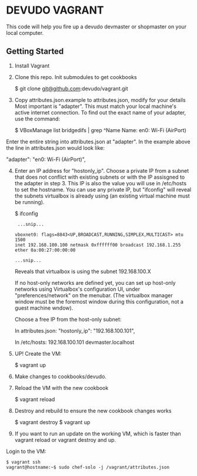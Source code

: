 DEVUDO VAGRANT
==============

This code will help you fire up a devudo devmaster or shopmaster on your local computer.


Getting Started
---------------

1. Install Vagrant
2. Clone this repo.  Init submodules to get cookbooks

    $ git clone git@github.com:devudo/vagrant.git

3. Copy attributes.json.example to attributes.json, modify for your details
  Most important is "adapter".  This must match your local machine's
  active internet connection.  To find out the exact name of your adapter,
  use the command:

    $ VBoxManage list bridgedifs | grep ^Name
    Name:            en0: Wi-Fi (AirPort)

  Enter the entire string into attributes.json at "adapter".
  In the example above the line in attributes.json  would look like:

  "adapter": "en0: Wi-Fi (AirPort)",

4. Enter an IP address for "hostonly_ip". Choose a private IP from a subnet that does not
   conflict with existing subnets or with the IP assisgned to the adapter in step 3. This
   IP is also the value you will use in /etc/hosts to set the hostname. You can use any private
   IP, but "ifconfig" will reveal the subnets virtualbox is already using (an existing virtual machine must be running).

   $ ifconfig

        ...snip...

       vboxnet0: flags=8843<UP,BROADCAST,RUNNING,SIMPLEX,MULTICAST> mtu 1500
       inet 192.168.100.100 netmask 0xffffff00 broadcast 192.168.1.255
       ether 0a:00:27:00:00:00

       ...snip...

   Reveals that virtualbox is using the subnet 192.168.100.X

   If no host-only networks are defined yet, you can set up host-only
   networks using Virtualbox's configuration UI, under "preferences/network" on the menubar.
   (The virtualbox manager window must be the foremost window during this configuration,
   not a guest machine wndow).

   Choose a free IP from the host-only subnet:

   In attributes.json:
   "hostonly_ip": "192.168.100.101",

   In /etc/hosts:
   192.168.100.101  devmaster.localhost


5. UP! Create the VM:

    $ vagrant up

6. Make changes to cookbooks/devudo.
7. Reload the VM with the new cookbook

    $ vagrant reload

8. Destroy and rebuild to ensure the new cookbook changes works

    $ vagrant destroy
    $ vagrant up

9. If you want to run an update on the working VM, which is faster than
  vagrant reload or vagrant destroy and up.

  Login to the VM:

    $ vagrant ssh
    vagrant@hostname:~$ sudo chef-solo -j /vagrant/attributes.json

